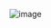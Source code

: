 
![image](https://user-images.githubusercontent.com/54022220/155131352-0173cbcf-425b-4bf7-9159-635fa7b182a7.png)
